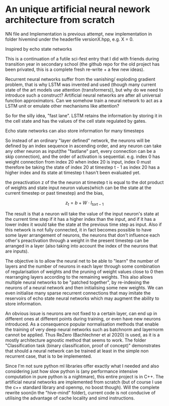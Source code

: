 # An unique artificial neural nework architecture from scratch
NN file and Implementation is previous attempt, new implementation in folder hivemind under the headerfile versionX.hpp, e.g. X = 0.


Inspired by echo state networks

This is a continuation of a futile sci-fest entry that I did with friends during transition year in secondary school (the github repo for the old project has been privated, this is a complete fresh re-write + a few new ideas).

Recurrent neural networks suffer from the vanishing/ exploding gradient problem, that is why LSTM was invented and used (though many current state of the art models use attention (transformers)), but why do we need to introduce such a construct? Artificial neural networks are after all universal function approximators. Can we somehow train a neural network to act as a LSTM unit or emulate other mechanisms like attention? 

So for the silly idea, "fast lane". 
LSTM retains the information by storing it in the cell state and has the values of the cell state regulated by gates. 

Echo state networks can also store information for many timesteps

So instead of an ordinary "layer defined" network, the neurons will be defined by an index sequence in ascending order, and any neuron can take any other neuron as input(the "fastlane" part, every connection can be a skip connection), and the order of activation is sequential. e.g. index 0 has weight connection from index 20 when index 20 is input, index 0 must therefore be taking the state of index 20 at timestep t - 1 as index 20 has a higher index and its state at timestep t hasn't been evaluated yet. 

the preactivation z of the the neuron at timestep t is equal to the dot product of weights and state input neuron values(which can be the state at the current timestep or past timestep) and the bias,
```math
z_t = b + W \cdot I_{t or t-1}
```

The result is that a neuron will take the value of the input neuron's state at the current time step if it has a higher index than the input, and if it has a lower index it would take the state at the previous time step as input. Also if this network is not fully connected, it in fact becomes possible to have some layer arrangement of neurons, the neurons that don't influence each other's preactivation through a weight in the present timestep can be arranged in a layer (also taking into account the index of the neurons that are inputs). 

The objective is to allow the neural net to be able to "learn" the number of layers and the number of neurons in each layer through some combination of regularisation of weights and the pruning of weight values close to 0 then rearranging layers according to the remaining weights. This also allows multiple neural networks to be "patched together", by re-indexing the neurons of a neural network and then initialising some new weights. We can even initialise many sparse recurrent connections that may imitate the reservoirs of echo state neural networks which may augment the ability to store information.

An obvious issue is neurons are not fixed to a certain layer, can end up in different ones at different points during training, or even have new neurons introduced. As a consequence popular normalisation methods that enable the training of very deep neural networks such as batchnorm and layernorm cannot be applied. Thus ReZero (Bachlechner et al 2020) is used, as it is a mostly architecture agnostic method that seems to work.
The folder "Classification task (binary classification, proof of concept)" demonstrates that should a neural network can be trained at least in the simple non recurrent case, that is to be implemented.

Since I'm not sure python ml libraries offer exactly what I needed and also considering just how slow python is (any performance intensive computation in pure python is a nightmare), this entire project is in C++. The artificial neural networks are implemented from scratch (but of course I use the c++ standard library and openmp, no boost though).
Will the complete rewrite soon(in the "hive-mind" folder), current code is not conducive of utilising the advantage of cache locality and simd instructions.

